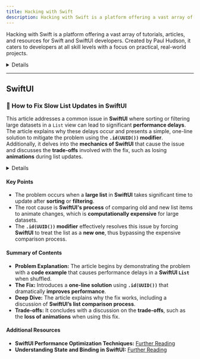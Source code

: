 ```yaml
---
title: Hacking with Swift
description: Hacking with Swift is a platform offering a vast array of tutorials, articles, and resources for Swift and SwiftUI developers. Created by Paul Hudson, it caters to developers at all skill levels with a focus on practical, real-world projects.
---
```


Hacking with Swift is a platform offering a vast array of tutorials, articles, and resources for Swift and SwiftUI developers. Created by Paul Hudson, it caters to developers at all skill levels with a focus on practical, real-world projects.

<details>

**URL:** https://www.hackingwithswift.com

**Authors:** `Paul Hudson`

**Complexity Levels:**
   - **Beginner:** 35%
   - **Intermediate:** 40%
   - **Advanced:** 25%

**Frequency of Posting:** Weekly

**Types of Content:**
   - **Tutorials:** 50% (Step-by-step guides and practical examples)
   - **Articles:** 30% (In-depth articles and best practices)
   - **News:** 10% (Updates on Swift and iOS development)
   - **Interactive Content:** 10% (Quizzes and coding challenges)

**Additional Features:**
   - **Newsletter:** Available for regular updates and news.
   - **Books and Courses:** Extensive collection of books and online courses.
   - **Slack Community:** Active community for discussion and support.

</details>

<LinkCard title="Visit Hacking with Swift" href="https://www.hackingwithswift.com" />

---

## **SwiftUI**

### 🔵 How to Fix Slow List Updates in SwiftUI

This article addresses a common issue in **SwiftUI** where sorting or filtering large datasets in a `List` view can lead to significant **performance delays**. The article explains why these delays occur and presents a simple, one-line solution to mitigate the problem using the **`.id(UUID())` modifier**. Additionally, it delves into the **mechanics of SwiftUI** that cause the issue and discusses the **trade-offs** involved with the fix, such as losing **animations** during list updates.

<details>

**URL:** https://www.hackingwithswift.com/articles/210/how-to-fix-slow-list-updates-in-swiftui

**Published:** November 3rd, 2023

**Authors:** `Paul Hudson`

**Tags:**  
`SwiftUI`, `Performance`, `Optimization`

</details>

#### Key Points
- The problem occurs when a **large list** in **SwiftUI** takes significant time to update after **sorting** or **filtering**.
- The root cause is **SwiftUI's process** of comparing old and new list items to animate changes, which is **computationally expensive** for large datasets.
- The **`.id(UUID())` modifier** effectively resolves this issue by forcing **SwiftUI** to treat the list as a **new one**, thus bypassing the expensive comparison process.

#### Summary of Contents
- **Problem Explanation:** The article begins by demonstrating the problem with a **code example** that causes performance delays in a **SwiftUI `List`** when shuffled.
- **The Fix:** Introduces a **one-line solution** using **`.id(UUID())`** that dramatically **improves performance**.
- **Deep Dive:** The article explains why the fix works, including a discussion of **SwiftUI’s list comparison process**.
- **Trade-offs:** It concludes with a discussion on the **trade-offs**, such as the **loss of animations** when using this fix.

#### Additional Resources
- **SwiftUI Performance Optimization Techniques:** [Further Reading](#)
- **Understanding State and Binding in SwiftUI:** [Further Reading](#)

<LinkCard title="Read Full Article" href="https://www.hackingwithswift.com/articles/210/how-to-fix-slow-list-updates-in-swiftui" />
